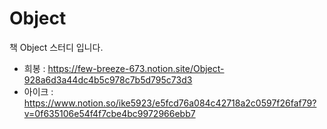 # Object
책 Object 스터디 입니다.


- 희봉 : https://few-breeze-673.notion.site/Object-928a6d3a44dc4b5c978c7b5d795c73d3
- 아이크 : https://www.notion.so/ike5923/e5fcd76a084c42718a2c0597f26faf79?v=0f635106e54f4f7cbe4bc9972966ebb7
